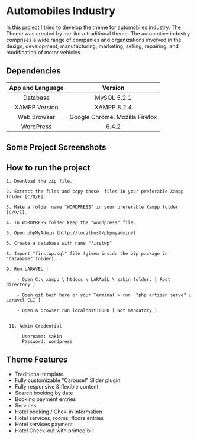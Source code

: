 # 	Automobiles Industry

In this project I tried to develop the theme for automobiles industry. The Theme was created by me like a traditional theme. The automotive industry comprises a wide range of companies and organizations involved in the design, development, manufacturing, marketing, selling, repairing, and modification of motor vehicles.

## Dependencies

| App and Language        | Version                                                     |
| :------:                | :------:                                                    |
| Database                | MySQL 5.2.1                                                 |
| XAMPP Version           | XAMPP 8.2.4                                                 |
| Web Browser             | Google Chrome, Mozilla Firefox                              |
| WordPress               | 6.4.2                                                       |


## Some Project Screenshots


  ## How to run the project
    1. Download the zip file.

    2. Extract the files and copy those  files in your preferable Xampp folder [C/D/E].

    3. Make a folder name "WORDPRESS" in your preferable Xampp folder [C/D/E].
    
    4. In WORDPRESS folder keep the "wordpress" file. 

    5. Open phpMyAdmin (http://localhost/phpmyadmin/)

    6. Create a database with name "firstwp" 

    8. Import "firstwp.sql" file (given inside the zip package in "Database" folder).

    9. Run LARAVEL :
    
        - Open C:\ xampp \ htdocs \ LARAVEL \ sakin folder. [ Root directory ]

        - Open git bash here or your Terminal > run  "php artisan serve" [ Laravel CLI ]

        - Open a browser run localhost:8000 [ Not mandatory ]


     11. Admin Credential

          Username: sakin
          Password: wordpress

## Theme Features

- Traditional template.
- Fully customizable "Carousel" Slider plugin.
- Fully responsive & flexible content.
- Search booking by date 
- Booking payment entries
- Services
- Hotel booking / Chek-in information 
- Hotel services, rooms, floors entries
- Hotel services payment 
- Hotel Check-out with printed bill




